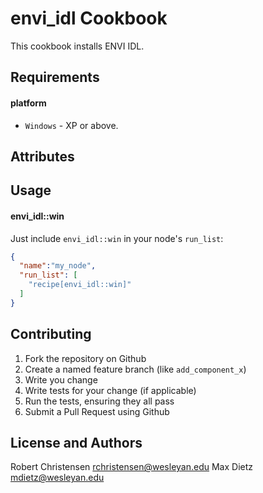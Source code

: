 envi_idl Cookbook
=========================
This cookbook installs ENVI IDL.

Requirements
------------
#### platform
- `Windows` - XP or above.

Attributes
----------

Usage
-----
#### envi_idl::win

Just include `envi_idl::win` in your node's `run_list`:

```json
{
  "name":"my_node",
  "run_list": [
    "recipe[envi_idl::win]"
  ]
}
```

Contributing
------------

1. Fork the repository on Github
2. Create a named feature branch (like `add_component_x`)
3. Write you change
4. Write tests for your change (if applicable)
5. Run the tests, ensuring they all pass
6. Submit a Pull Request using Github

License and Authors
-------------------
Robert Christensen <rchristensen@wesleyan.edu>
Max Dietz <mdietz@wesleyan.edu>